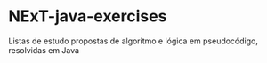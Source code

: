 # NExT-java-exercises
Listas de estudo propostas de algoritmo e lógica em pseudocódigo, resolvidas em Java
